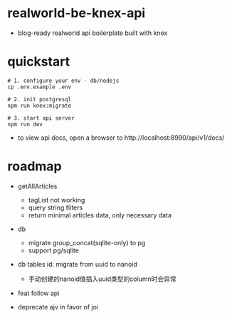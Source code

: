 # realworld-be-knex-api
- blog-ready realworld api boilerplate built with knex
# quickstart

```shell
# 1. configure your env - db/nodejs
cp .env.example .env

# 2. init postgresql
npm run knex:migrate

# 3. start api server
npm run dev
```

- to view api docs, open a browser to http://localhost:8990/api/v1/docs/
# roadmap
- getAllArticles
  - tagList not working
  - query string filters
  - return minimal articles data, only necessary data

- db
  - migrate group_concat(sqlite-only) to pg
  - support pg/sqlite

- db tables id: migrate from uuid to nanoid
  - 手动创建的nanoid值插入uuid类型的column时会异常

- feat follow api

- deprecate ajv in favor of joi
